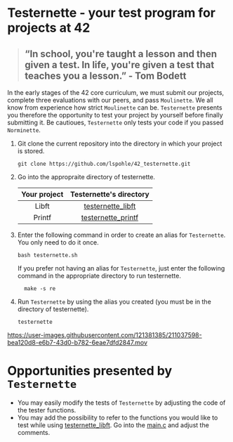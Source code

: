 # Testernette - your test program for projects at 42

> ## “In school, you're taught a lesson and then given a test. In life, you're given a test that teaches you a lesson.” - Tom Bodett

In the early stages of the 42 core curriculum, we must submit our projects, complete three evaluations with our peers, and pass `Moulinette`. We all know from experience how strict `Moulinette` can be. `Testernette` presents you therefore the opportunity to test your project by yourself before finally submitting it. Be cautioues, `Testernette` only tests your code if you passed `Norminette`.

1. Git clone the current repository into the directory in which your project is stored.


       git clone https://github.com/lspohle/42_testernette.git
2. Go into the appropraite directory of testernette.
 
      | Your project  | Testernette's directory   |
      |:-------------:|:-------------------------:|
      | Libft         |[testernette_libft](https://github.com/lspohle/42_testernette/tree/main/testernette_libft)   |
      | Printf        |[testernette_printf](https://github.com/lspohle/42_testernette/tree/main/testernette_printf) | 
3. Enter the following command in order to create an alias for `Testernette`. You only need to do it once.

       bash testernette.sh
   If you prefer not having an alias for `Testernette`, just enter the following command in the appropriate directory to run testernette.

         make -s re
4. Run `Testernette` by using the alias you created (you must be in the directory of testernette).

       testernette

https://user-images.githubusercontent.com/121381385/211037598-bea120d8-e6b7-43d0-b782-6eae7dfd2847.mov

# Opportunities presented by `Testernette`
- You may easily modify the tests of `Testernette` by adjusting the code of the tester functions.
- You may add the possibility to refer to the functions you would like to test while using [testernette_libft](https://github.com/lspohle/42_testernette/tree/main/testernette_libft). Go into the [main.c](https://github.com/lspohle/42_testernette/blob/main/testernette_libft/main.c) and adjust the comments.
